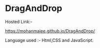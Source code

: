 # DragAndDrop

Hosted Link:-

https://mohanmajee.github.io/DragAndDrop/

Language used :- Html,CSS and JavaScript.

